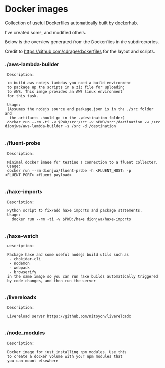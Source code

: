 # Docker images

Collection of useful Dockerfiles automatically built by dockerhub.

I've created some, and modified others.

Below is the overview generated from the Dockerfiles in the subdirectories.

Credit to https://github.com/cdrage/dockerfiles for the layout and scripts.


### ./aws-lambda-builder

```
 Description:

 To build aws nodejs lambdas you need a build environment
 to package up the scripts in a zip file for uploading
 to AWS. This image provides an AWS linux environment
 for this task.

 Usage:
 (Assumes the nodejs source and package.json is in the ./src folder and
  the artifacts should go in the ./destination folder)
 docker run --rm -ti -v $PWD/src:/src -v $PWD/src:/destination -w /src dionjwa/aws-lambda-builder -s /src -d /destination


```
### ./fluent-probe

```
 Description:

 Minimal docker image for testing a connection to a fluent collecter.
 Usage:
 docker run --rm dionjwa/fluent-probe -h <FLUENT_HOST> -p <FLUENT_PORT> <fluent payload>


```
### ./haxe-imports

```
 Description:

 Python script to fix/add haxe imports and package statements.
 Usage:
   docker run --rm -ti -v $PWD:/haxe dionjwa/haxe-imports


```
### ./haxe-watch

```
 Description:

 Package haxe and some useful nodejs build utils such as
  - chokidar-cli
  - nodemon
  - webpack
  - browserify
 in the same image so you can run haxe builds automatically triggered
 by code changes, and then run the server


```
### ./livereloadx

```
 Description:

 Livereload server https://github.com/nitoyon/livereloadx


```
### ./node_modules

```
 Description:

 Docker image for just installing npm modules. Use this
 to create a docker volume with your npm modules that
 you can mount elsewhere


```
